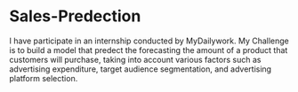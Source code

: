 # Sales-Predection

I have participate in an internship conducted by MyDailywork. My Challenge is to build a model that predect the forecasting the amount of a product that customers will purchase, taking into account various factors such as advertising expenditure, target audience segmentation, and advertising platform selection.
